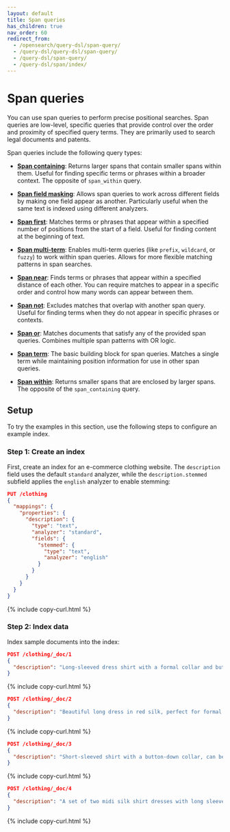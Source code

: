 ```yaml
---
layout: default
title: Span queries
has_children: true
nav_order: 60
redirect_from: 
  - /opensearch/query-dsl/span-query/
  - /query-dsl/query-dsl/span-query/
  - /query-dsl/span-query/
  - /query-dsl/span/index/
---
```


# Span queries

You can use span queries to perform precise positional searches. Span queries are low-level, specific queries that provide control over the order and proximity of specified query terms. They are primarily used to search legal documents and patents. 

Span queries include the following query types:

- [**Span containing**]({{site.url}}{{site.baseurl}}/query-dsl/span/span-containing/): Returns larger spans that contain smaller spans within them. Useful for finding specific terms or phrases within a broader context. The opposite of `span_within` query.

- [**Span field masking**]({{site.url}}{{site.baseurl}}/query-dsl/span/span-field-masking/): Allows span queries to work across different fields by making one field appear as another. Particularly useful when the same text is indexed using different analyzers.

- [**Span first**]({{site.url}}{{site.baseurl}}/query-dsl/span/span-first/): Matches terms or phrases that appear within a specified number of positions from the start of a field. Useful for finding content at the beginning of text.

- [**Span multi-term**]({{site.url}}{{site.baseurl}}/query-dsl/span/span-multi-term/): Enables multi-term queries (like `prefix`, `wildcard`, or `fuzzy`) to work within span queries. Allows for more flexible matching patterns in span searches.

- [**Span near**]({{site.url}}{{site.baseurl}}/query-dsl/span/span-near/): Finds terms or phrases that appear within a specified distance of each other. You can require matches to appear in a specific order and control how many words can appear between them.

- [**Span not**]({{site.url}}{{site.baseurl}}/query-dsl/span/span-not/): Excludes matches that overlap with another span query. Useful for finding terms when they do not appear in specific phrases or contexts.

- [**Span or**]({{site.url}}{{site.baseurl}}/query-dsl/span/span-or/): Matches documents that satisfy any of the provided span queries. Combines multiple span patterns with OR logic.

- [**Span term**]({{site.url}}{{site.baseurl}}/query-dsl/span/span-term/): The basic building block for span queries. Matches a single term while maintaining position information for use in other span queries.

- [**Span within**]({{site.url}}{{site.baseurl}}/query-dsl/span/span-within/): Returns smaller spans that are enclosed by larger spans. The opposite of the `span_containing` query.

## Setup

To try the examples in this section, use the following steps to configure an example index.

### Step 1: Create an index

First, create an index for an e-commerce clothing website. The `description` field uses the default `standard` analyzer, while the `description.stemmed` subfield applies the `english` analyzer to enable stemming:

```json
PUT /clothing
{
  "mappings": {
    "properties": {
      "description": {
        "type": "text",
        "analyzer": "standard",
        "fields": {
          "stemmed": {
            "type": "text",
            "analyzer": "english"
          }
        }
      }
    }
  }
}
```
{% include copy-curl.html %}

### Step 2: Index data

Index sample documents into the index:

```json
POST /clothing/_doc/1
{
  "description": "Long-sleeved dress shirt with a formal collar and button cuffs. "
}

```
{% include copy-curl.html %}

```json
POST /clothing/_doc/2
{
  "description": "Beautiful long dress in red silk, perfect for formal events."
}
```
{% include copy-curl.html %}

```json
POST /clothing/_doc/3
{
  "description": "Short-sleeved shirt with a button-down collar, can be dressed up or down."
}
```
{% include copy-curl.html %}

```json
POST /clothing/_doc/4
{
  "description": "A set of two midi silk shirt dresses with long sleeves in black. "
}
```
{% include copy-curl.html %}